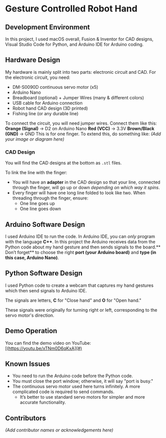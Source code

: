 # **Gesture Controlled Robot Hand**

## **Development Environment**
In this project, I used macOS overall, Fusion & Inventor for CAD designs, Visual Studio Code for Python, and Arduino IDE for Arduino coding. 

## **Hardware Design**
My hardware is mainly split into two parts: electronic circuit and CAD.
For the electronic circuit, you need: 
  - DM-S0090D continuous servo motor (x5)
  - Arduino Nano
  - Breadboard (optional) + Jumper Wires (many & different colors)
  - USB cable for Arduino connection
  - Robot hand CAD design (3D printed)
  - Fishing line (or any durable line)

To connect the circuit, you will need jumper wires. Connect them like this:
**Orange (Signal)** → D2 on Arduino Nano
**Red (VCC)** → 3.3V
**Brown/Black (GND)** → GND
This is for one finger. To extend this, do something like:
*(Add your image or diagram here)*

### **CAD Design**
You will find the CAD designs at the bottom as `.stl` files. 

To link the line with the finger:
- You will have an **adapter** in the CAD design so that your line, connected through the finger, will go up or down *depending on which way it spins*. 
- Every finger will have one long line folded to look like two. When threading through the finger, ensure:
  - One line goes up
  - One line goes down

## **Arduino Software Design**
I used Arduino IDE to run the code. In Arduino IDE, you can *only* program with the language **C++**. In this project the Arduino receives data from the Python code about my hand gesture and then sends signals to the board.** Don’t forget** to choose the right **port (your Arduino board)** and **type (in this case, Arduino Nano)**.

## **Python Software Design**
I used Python code to create a webcam that captures my hand gestures which then send signals to Arduino IDE. 

The signals are letters, **C** for "Close hand" and **O** for "Open hand."

These signals were originally for turning right or left, corresponding to the servo motor's direction.

## **Demo Operation**
You can find the demo video on YouTube: [(https://youtu.be/xTNm0D6qKxA](#)

## **Known Issues**
- You need to run the Arduino code before the Python code.
- You must close the port window; otherwise, it will say "port is busy."
- The continuous servo motor used here turns infinitely. A more complicated code is required to send commands.
  - It’s better to use standard servo motors for simpler and more accurate functionality.

## **Contributors**
*(Add contributor names or acknowledgements here)*

